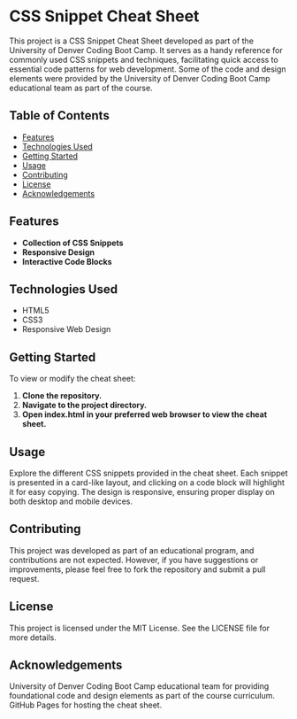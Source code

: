 # CSS Snippet Cheat Sheet

This project is a CSS Snippet Cheat Sheet developed as part of the University of Denver Coding Boot Camp. It serves as a handy reference for commonly used CSS snippets and techniques, facilitating quick access to essential code patterns for web development. Some of the code and design elements were provided by the University of Denver Coding Boot Camp educational team as part of the course.

## Table of Contents

- [Features](#features)
- [Technologies Used](#technologies-used)
- [Getting Started](#getting-started)
- [Usage](#usage)
- [Contributing](#contributing)
- [License](#license)
- [Acknowledgements](#acknowledgements)

## Features

- **Collection of CSS Snippets**
- **Responsive Design**
- **Interactive Code Blocks**

## Technologies Used

- HTML5
- CSS3
- Responsive Web Design

## Getting Started

To view or modify the cheat sheet:

1. **Clone the repository.**
2. **Navigate to the project directory.**
3. **Open index.html in your preferred web browser to view the cheat sheet.**


## Usage
Explore the different CSS snippets provided in the cheat sheet. Each snippet is presented in a card-like layout, and clicking on a code block will highlight it for easy copying. The design is responsive, ensuring proper display on both desktop and mobile devices.​

## Contributing
This project was developed as part of an educational program, and contributions are not expected. However, if you have suggestions or improvements, please feel free to fork the repository and submit a pull request.​

## License
This project is licensed under the MIT License. See the LICENSE file for more details.​

## Acknowledgements
University of Denver Coding Boot Camp educational team for providing foundational code and design elements as part of the course curriculum.​
GitHub Pages for hosting the cheat sheet.
